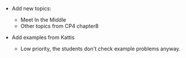 - Add new topics:
  - Meet In the Middle
  - Other topics from CP4 chapter8

- Add examples from Kattis
  - Low priority, the students don't check example problems anyway.
